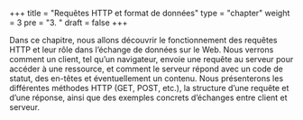 +++
title = "Requêtes HTTP et format de données"
type = "chapter"
weight = 3
pre = "3. "
draft = false
+++

Dans ce chapitre, nous allons découvrir le fonctionnement des requêtes HTTP et leur rôle dans l’échange de données sur le Web.
Nous verrons comment un client, tel qu’un navigateur, envoie une requête au serveur pour accéder à une ressource, et comment le serveur répond avec un code de statut, des en-têtes et éventuellement un contenu.
Nous présenterons les différentes méthodes HTTP (GET, POST, etc.), la structure d’une requête et d’une réponse, ainsi que des exemples concrets d’échanges entre client et serveur.